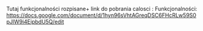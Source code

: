 Tutaj funkcjonalności rozpisane+ link do pobrania calosci :
Funkcjonalności: https://docs.google.com/document/d/1hyn96sVhtAGreqDSC6FHcRLw59S0pJlW9i4EipbdU5Q/edit
